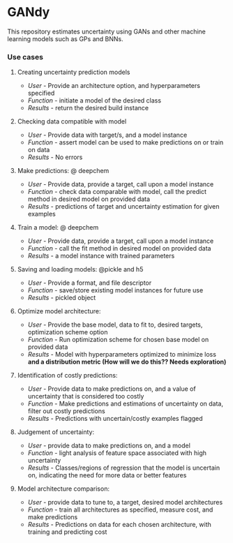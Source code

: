 # GANdy
This repository estimates uncertainty using GANs and other machine learning models such as  GPs and BNNs.


### Use cases
1. Creating uncertainty prediction models
	- *User* - Provide an architecture option, and hyperparameters specified
	- *Function* -  initiate a model of the desired class
	- *Results* - return the desired build instance
2. Checking data compatible with model
	- *User* - Provide data with target/s, and a model instance
	- *Function* - assert model can be used to make predictions on or train on data
	- *Results* - No errors 
3. Make predictions: @ deepchem
	- *User* - Provide data, provide a target, call upon a model instance
	- *Function* - check data comparable with model, call the predict method in desired model on provided data
	- *Results* - predictions of target and uncertainty estimation for given examples

4. Train a model: @ deepchem
	- *User* - Provide data, provide a target, call upon a model instance
	- *Function* - call the fit method in desired model on provided data
	- *Results* - a model instance with trained parameters

5. Saving and loading models: @pickle and h5
	- *User* - Provide a format, and file descriptor
	- *Function* - save/store existing model instances for future use
	- *Results* - pickled object

6. Optimize model architecture:
	- *User* - Provide the base model, data to fit to, desired targets, optimization scheme option
	- *Function* - Run optimization scheme for chosen base model on provided data
	- *Results* - Model with hyperparameters optimized to minimize loss **and a distribution metric (How will we do this?? Needs exploration)**

7. Identification of costly predictions:
	- *User* - Provide data to make predictions on, and a value of uncertainty that is considered too costly
	- *Function* - Make predictions and estimations of uncertainty on data, filter out costly predictions
	- *Results* - Predictions with uncertain/costly examples flagged

8. Judgement of uncertainty:
	- *User* - provide data to make predictions on, and a model
	- *Function* - light analysis of feature space associated with high uncertainty
	- *Results* - Classes/regions of regression that the model is uncertain on, indicating the need for more data or better features

9. Model architecture comparison:
	- *User* - provide data to tune to, a target, desired model architectures
	- *Function* - train all architectures as specified, measure cost, and make predictions
	- *Results* - Predictions on data for each chosen architecture, with training and predicting cost
